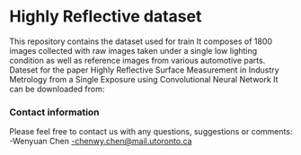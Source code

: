 # Highly Reflective dataset
This repository contains the dataset used for train
It composes of 1800 images collected with raw images taken under a single low lighting condition as well as reference images from various automotive parts.
Dateset for the paper  Highly Reflective Surface Measurement in Industry Metrology from a Single Exposure using Convolutional Neural Network
It can be downloaded from: 

### Contact information
Please feel free to contact us with any questions, suggestions or comments:
-Wenyuan Chen
-chenwy.chen@mail.utoronto.ca
